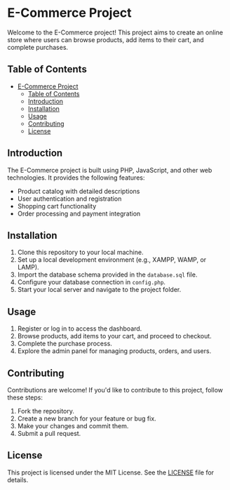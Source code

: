 # E-Commerce Project

Welcome to the E-Commerce project! This project aims to create an online store where users can browse products, add items to their cart, and complete purchases.

## Table of Contents

- [E-Commerce Project](#e-commerce-project)
  - [Table of Contents](#table-of-contents)
  - [Introduction](#introduction)
  - [Installation](#installation)
  - [Usage](#usage)
  - [Contributing](#contributing)
  - [License](#license)

## Introduction

The E-Commerce project is built using PHP, JavaScript, and other web technologies. It provides the following features:

- Product catalog with detailed descriptions
- User authentication and registration
- Shopping cart functionality
- Order processing and payment integration

## Installation

1. Clone this repository to your local machine.
2. Set up a local development environment (e.g., XAMPP, WAMP, or LAMP).
3. Import the database schema provided in the `database.sql` file.
4. Configure your database connection in `config.php`.
5. Start your local server and navigate to the project folder.

## Usage

1. Register or log in to access the dashboard.
2. Browse products, add items to your cart, and proceed to checkout.
3. Complete the purchase process.
4. Explore the admin panel for managing products, orders, and users.

## Contributing

Contributions are welcome! If you'd like to contribute to this project, follow these steps:

1. Fork the repository.
2. Create a new branch for your feature or bug fix.
3. Make your changes and commit them.
4. Submit a pull request.

## License

This project is licensed under the MIT License. See the [LICENSE](LICENSE) file for details.
